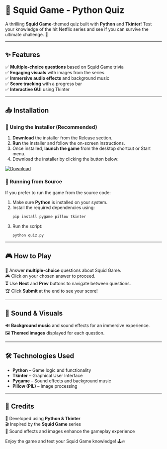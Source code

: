 # 🦑 Squid Game - Python Quiz  

A thrilling **Squid Game**-themed quiz built with **Python** and **Tkinter**! Test your knowledge of the hit Netflix series and see if you can survive the ultimate challenge. 🎯  

---

## ✨ Features  
✅ **Multiple-choice questions** based on Squid Game trivia  
✅ **Engaging visuals** with images from the series  
✅ **Immersive audio effects** and background music  
✅ **Score tracking** with a progress bar  
✅ **Interactive GUI** using Tkinter  

---

## 📥 Installation  

### 🔹 Using the Installer (Recommended)  
1. **Download** the installer from the Release section.  
2. **Run** the installer and follow the on-screen instructions.  
3. Once installed, **launch the game** from the desktop shortcut or Start menu.
4. Download the installer by clicking the button below:

[![Download](https://img.shields.io/badge/Download-Inno%20Setup-blue?style=for-the-badge)](https://github.com/username/repo-name/releases/download/v1.0/installer.exe)


### 🔹 Running from Source  
If you prefer to run the game from the source code:  
1. Make sure **Python** is installed on your system.  
2. Install the required dependencies using:  
   ```sh
   pip install pygame pillow tkinter
   ```  
3. Run the script:  
   ```sh
   python quiz.py
   ```  

---

## 🎮 How to Play  
🎯 Answer **multiple-choice** questions about Squid Game.  
🎮 Click on your chosen answer to proceed.  
⏳ Use **Next** and **Prev** buttons to navigate between questions.  
🏆 Click **Submit** at the end to see your score!  

---

## 🎵 Sound & Visuals  
🔊 **Background music** and sound effects for an immersive experience.  
🖼️ **Themed images** displayed for each question.  

---

## 🛠️ Technologies Used  
- **Python** – Game logic and functionality  
- **Tkinter** – Graphical User Interface  
- **Pygame** – Sound effects and background music  
- **Pillow (PIL)** – Image processing  

---

## 👏 Credits  
🚀 Developed using **Python & Tkinter**  
🎬 Inspired by the **Squid Game** series  
🎵 Sound effects and images enhance the gameplay experience  

Enjoy the game and test your Squid Game knowledge! 🕹️🔥  
